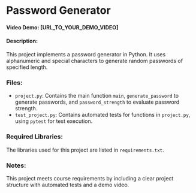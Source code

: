 # Password Generator

#### Video Demo: [URL_TO_YOUR_DEMO_VIDEO]

#### Description:
This project implements a password generator in Python. It uses alphanumeric and special characters to generate random passwords of specified length.

### Files:
- `project.py`: Contains the main function `main`, `generate_password` to generate passwords, and `password_strength` to evaluate password strength.
- `test_project.py`: Contains automated tests for functions in `project.py`, using `pytest` for test execution.

### Required Libraries:
The libraries used for this project are listed in `requirements.txt`.

### Notes:
This project meets course requirements by including a clear project structure with automated tests and a demo video.
